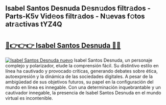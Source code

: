 ## Isabel Santos Desnuda D𝚎sn𝚞dos filtr𝚊dos - Parts-K5v Vid𝚎os filtr𝚊dos - N𝚞evas f𝚘tos atr𝚊ctivas tYZ4Q

# <h2><a href="http://mbbmxgq.tromn.icu/?c=Isabel+Santos+Desnuda">🔗👉👉👉 Isabel Santos Desnuda 🔗🔗</a></h2>

[![Isabel Santos Desnuda nuevo](https://i.imgur.com/pEAQMta.gif)](http://mbbmxgq.tromn.icu/?c=Isabel+Santos+Desnuda)
Isabel Santos Desnuda, un personaje complejo y polarizador, elude la comprensión fácil. Su distintivo estilo en línea ha cautivado y provocado críticas, generando debates sobre ética, autoexpresión y la dinámica de las sociedades digitales. A pesar de la ambigüedad de sus objetivos futuros, su papel en la configuración del mundo en línea es innegable. Con una determinación inquebrantable y un cautivador innegable, la presencia de Isabel Santos Desnuda en el mundo virtual es incontenible.

